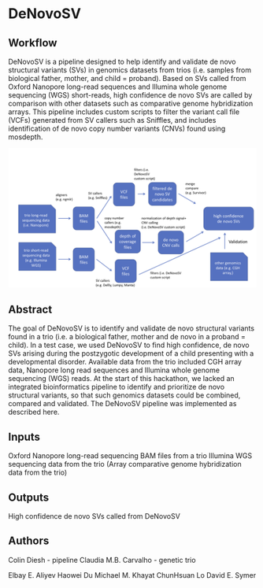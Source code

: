 # DeNovoSV


## Workflow

DeNovoSV is a pipeline designed to help identify and validate de novo structural variants (SVs) in genomics datasets from trios (i.e. samples from biological father, mother, and child = proband). Based on SVs called from Oxford Nanopore long-read sequences and Illumina whole genome sequencing (WGS) short-reads, high confidence de novo SVs are called by comparison with other datasets such as comparative genome hybridization arrays. This pipeline includes custom scripts to filter the variant call file (VCFs) generated from SV callers such as Sniffles, and includes identification of de novo copy number variants (CNVs) found using mosdepth. 

![Schematic](Denovo_Pipeline.png)

## Abstract

The goal of DeNovoSV is to identify and validate de novo structural variants found in a trio (i.e. a biological father, mother and de novo in a proband = child). In a test case, we used DeNovoSV to find high confidence, de novo SVs arising during the postzygotic development of a child presenting with a developmental disorder. Available data from the trio included CGH array data,  Nanopore long read sequences and Illumina whole genome sequencing (WGS) reads. At the start of this hackathon, we lacked an integrated bioinformatics pipeline to identify and prioritize de novo structural variants, so that such genomics datasets could be combined, compared and validated. The DeNovoSV pipeline was implemented as described here.

## Inputs

Oxford Nanopore long-read sequencing BAM files from a trio
Illumina WGS sequencing data from the trio
(Array comparative genome hybridization data from the trio)

## Outputs
High confidence de novo SVs called from DeNovoSV

## Authors

Colin Diesh - pipeline
Claudia M.B. Carvalho - genetic trio

Elbay E. Aliyev
Haowei Du 
Michael M. Khayat
ChunHsuan Lo
David E. Symer




